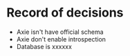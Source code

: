 # Record of decisions
- Axie isn't have official schema
- Axie don't enable introspection
- Database is xxxxxx